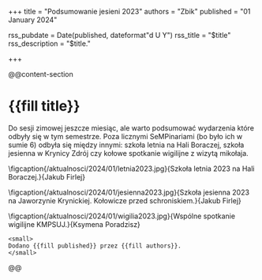 +++
title = "Podsumowanie jesieni 2023"
authors = "Zbik"
published = "01 January 2024"

rss_pubdate = Date(published, dateformat"d U Y")
rss_title = "$title"
rss_description = "$title."

+++


@@content-section
# {{fill title}}

Do sesji zimowej jeszcze miesiąc, ale warto podsumować wydarzenia które odbyły się w tym semestrze.
Poza licznymi SeMPinariami (bo było ich w sumie 6) odbyła się między innymi: szkoła letnia na Hali Boraczej, szkoła jesienna w Krynicy Zdrój czy kołowe spotkanie wigilijne z wizytą mikołaja.

\figcaption{/aktualnosci/2024/01/letnia2023.jpg}{Szkoła letnia 2023 na Hali Boraczej.}{Jakub Firlej}

\figcaption{/aktualnosci/2024/01/jesienna2023.jpg}{Szkoła jesienna 2023 na Jaworzynie Krynickiej. Kołowicze przed schroniskiem.}{Jakub Firlej}

\figcaption{/aktualnosci/2024/01/wigilia2023.jpg}{Wspólne spotkanie wigilijne KMPSUJ.}{Ksymena Poradzisz}

~~~
<small>
Dodano {{fill published}} przez {{fill authors}}.
</small>
~~~
@@
